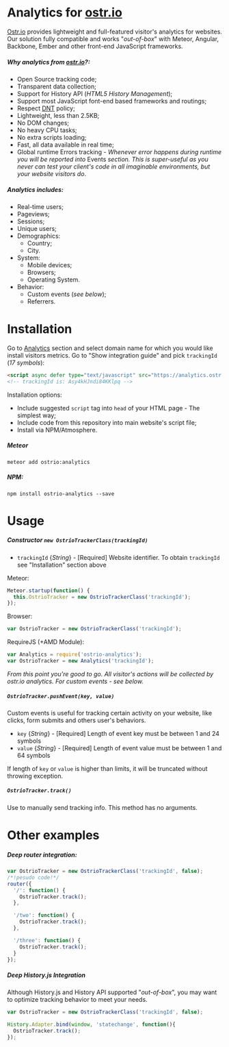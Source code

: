 Analytics for [ostr.io](https://ostr.io)
=======

[Ostr.io](https://ostr.io) provides lightweight and full-featured visitor's analytics for websites. Our solution fully compatible and works "*out-of-box*" with Meteor, Angular, Backbone, Ember and other front-end JavaScript frameworks.

##### Why analytics from [ostr.io](https://ostr.io)?:
  - Open Source tracking code;
  - Transparent data collection;
  - Support for History API (*HTML5 History Management*);
  - Support most JavaScript font-end based frameworks and routings;
  - Respect [DNT](https://en.wikipedia.org/wiki/Do_Not_Track) policy;
  - Lightweight, less than 2.5KB;
  - No DOM changes;
  - No heavy CPU tasks;
  - No extra scripts loading;
  - Fast, all data available in real time;
  - Global runtime Errors tracking - *Whenever error happens during runtime you will be reported into* Events *section. This is super-useful as you never can test your client's code in all imaginable environments, but your website visitors do*.

##### Analytics includes:
  - Real-time users;
  - Pageviews;
  - Sessions;
  - Unique users;
  - Demographics:
    - Country;
    - City.
  - System:
    - Mobile devices;
    - Browsers;
    - Operating System.
  - Behavior:
    - Custom events (*see below*);
    - Referrers.

Installation
=======
Go to [Analytics](https://ostr.io/service/analytics) section and select domain name for which you would like install visitors metrics. Go to "Show integration guide" and pick `trackingId` (*17 symbols*):
```html
<script async defer type="text/javascript" src="https://analytics.ostr.io/Asy4kHJndi84KKlpq.js"></script>
<!-- trackingId is: Asy4kHJndi84KKlpq -->
```

Installation options:
 - Include suggested `script` tag into `head` of your HTML page - The simplest way;
 - Include code from this repository into main website's script file;
 - Install via NPM/Atmosphere.

##### Meteor
```shell
meteor add ostrio:analytics
```

##### NPM:
```shell
npm install ostrio-analytics --save
```

Usage
=======

##### Constructor `new OstrioTrackerClass(trackingId)`
 - `trackingId` {*String*} - [Required] Website identifier. To obtain `trackingId` see "Installation" section above

Meteor:
```js
Meteor.startup(function() {
  this.OstrioTracker = new OstrioTrackerClass('trackingId');
});
```

Browser:
```js
var OstrioTracker = new OstrioTrackerClass('trackingId');
```

RequireJS (+AMD Module):
```js
var Analytics = require('ostrio-analytics');
var OstrioTracker = new Analytics('trackingId');
```

*From this point you're good to go. All visitor's actions will be collected by ostr.io analytics. For custom events - see below.*


##### `OstrioTracker.pushEvent(key, value)`
Custom events is useful for tracking certain activity on your website, like clicks, form submits and others user's behaviors.

 - `key` {*String*} - [Required] Length of event key must be between 1 and 24 symbols
 - `value` {*String*} - [Required] Length of event value must be between 1 and 64 symbols

If length of `key` or `value` is higher than limits, it will be truncated without throwing exception.


##### `OstrioTracker.track()`
Use to manually send tracking info. This method has no arguments.


Other examples
=======
##### Deep router integration:
```js
var OstrioTracker = new OstrioTrackerClass('trackingId', false);
/*!pesudo code!*/
router({
  '/': function() {
    OstrioTracker.track();
  },

  '/two': function() {
    OstrioTracker.track();
  },

  '/three': function() {
    OstrioTracker.track();
  }
});
```

##### Deep History.js Integration
Although History.js and History API supported "*out-of-box*", you may want to optimize tracking behavior to meet your needs.
```js
var OstrioTracker = new OstrioTrackerClass('trackingId', false);

History.Adapter.bind(window, 'statechange', function(){
  OstrioTracker.track();
});
```